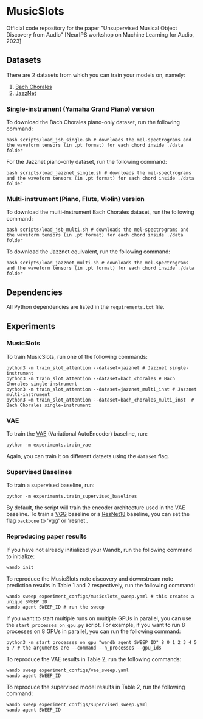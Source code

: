 # MusicSlots

Official code repository for the paper "Unsupervised Musical Object Discovery from Audio" [NeurIPS workshop on Machine Learning for Audio, 2023]

## Datasets

There are 2 datasets from which you can train your models on, namely: 

1. [Bach Chorales](https://github.com/czhuang/JSB-Chorales-dataset)
2. [JazzNet](https://github.com/tosiron/jazznet)

### Single-instrument (Yamaha Grand Piano) version

To download the Bach Chorales piano-only dataset, run the following command:

```
bash scripts/load_jsb_single.sh # downloads the mel-spectrograms and the waveform tensors (in .pt format) for each chord inside ./data folder
```

For the Jazznet piano-only dataset, run the following command:

```
bash scripts/load_jazznet_single.sh # downloads the mel-spectrograms and the waveform tensors (in .pt format) for each chord inside ./data folder
```

### Multi-instrument (Piano, Flute, Violin) version

To download the multi-instrument Bach Chorales dataset, run the following command:

```
bash scripts/load_jsb_multi.sh # downloads the mel-spectrograms and the waveform tensors (in .pt format) for each chord inside ./data folder
```

To download the Jazznet equivalent, run the following command:

```
bash scripts/load_jazznet_multi.sh # downloads the mel-spectrograms and the waveform tensors (in .pt format) for each chord inside ./data folder
```

## Dependencies 

All Python dependencies are listed in the `requirements.txt` file.

## Experiments

### MusicSlots

To train MusicSlots, run one of the following commands:

```
python3 -m train_slot_attention --dataset=jazznet # Jazznet single-instrument
python3 -m train_slot_attention --dataset=bach_chorales # Bach Chorales single-instrument
python3 -m train_slot_attention --dataset=jazznet_multi_inst # Jazznet multi-instrument
python3 =m train_slot_attention --dataset=bach_chorales_multi_inst  # Bach Chorales single-instrument
```

### VAE

To train the [VAE](https://arxiv.org/abs/1312.6114) (Variational AutoEncoder) baseline, run:

```
python -m experiments.train_vae 
```

Again, you can train it on different dataets using the `dataset` flag.

### Supervised Baselines

To train a supervised baseline, run:

```
python -m experiments.train_supervised_baselines
```

By default, the script will train the encoder architecture used in the VAE baseline. To train a [VGG](https://arxiv.org/abs/1409.1556) baseline or a [ResNet18](https://arxiv.org/abs/1512.03385) baseline, you can set the flag `backbone` to 'vgg' or 'resnet'. 

### Reproducing paper results

If you have not already initialized your Wandb, run the following command to initialize:

```
wandb init 
```

To reproduce the MusicSlots note discovery and downstream note prediction results in Table 1 and 2 respectively, run the following command:

```
wandb sweep experiment_configs/musicslots_sweep.yaml # this creates a unique SWEEP_ID
wandb agent SWEEP_ID # run the sweep
```

If you want to start multiple runs on multiple GPUs in parallel, you can use the `start_processes_on_gpu.py` script. For example, if you want to run 8 processes on 8 GPUs in parallel, you can run the following command:

```
python3 -m start_processes_on_gpu "wandb agent SWEEP_ID" 8 0 1 2 3 4 5 6 7 # the arguments are --command --n_processes --gpu_ids
```

To reproduce the VAE results in Table 2, run the following commands:

```
wandb sweep experiment_configs/vae_sweep.yaml
wandb agent SWEEP_ID 
```

To reproduce the supervised model results in Table 2, run the following command:

```
wandb sweep experiment_configs/supervised_sweep.yaml 
wandb agent SWEEP_ID 
```